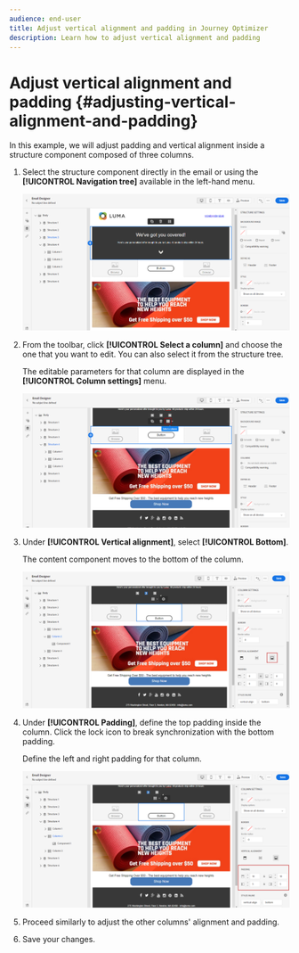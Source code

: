 ```yaml
---
audience: end-user
title: Adjust vertical alignment and padding in Journey Optimizer
description: Learn how to adjust vertical alignment and padding
---
```


# Adjust vertical alignment and padding {#adjusting-vertical-alignment-and-padding}

In this example, we will adjust padding and vertical alignment inside a structure component composed of three columns.

1. Select the structure component directly in the email or using the **[!UICONTROL Navigation tree]** available in the left-hand menu.

   ![](assets/alignment_1.png)

1. From the toolbar, click **[!UICONTROL Select a column]** and choose the one that you want to edit. You can also select it from the structure tree.

   The editable parameters for that column are displayed in the **[!UICONTROL Column settings]** menu.

   ![](assets/alignment_2.png)

1. Under **[!UICONTROL Vertical alignment]**, select **[!UICONTROL Bottom]**.

   The content component moves to the bottom of the column.

   ![](assets/alignment_3.png)

1. Under **[!UICONTROL Padding]**, define the top padding inside the column. Click the lock icon to break synchronization with the bottom padding.

   Define the left and right padding for that column.

   ![](assets/alignment_4.png)

1. Proceed similarly to adjust the other columns' alignment and padding.

1. Save your changes.
